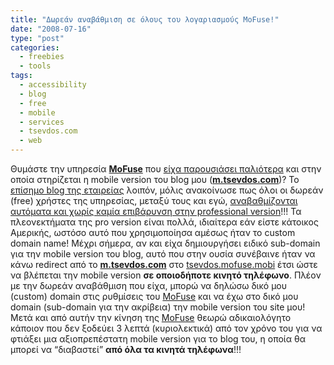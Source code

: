 ```yaml
---
title: "Δωρεάν αναβάθμιση σε όλους του λογαριασμούς MoFuse!"
date: "2008-07-16"
type: "post"
categories:
  - freebies
  - tools
tags:
  - accessibility
  - blog
  - free
  - mobile
  - services
  - tsevdos.com
  - web
---
```


Θυμάστε την υπηρεσία [**MoFuse**](http://www.mofuse.com/ "MoFuse site") που [είχα παρουσιάσει παλιότερα](http://www.tsevdos.com/2008/03/07/mobile-friendly-version-of-tsevdos-com/ "Tsevdos.com mobile version") και στην οποία στηρίζεται η mobile version του blog μου ([**m.tsevdos.com**](http://m.tsevdos.com/ "Mobile version of Tsevdos.com"))? Το [επίσημο blog της εταιρείας](http://blog.mofuse.com/ "MoFuse official blog") λοιπόν, μόλις ανακοίνωσε πως όλοι οι δωρεάν (free) χρήστες της υπηρεσίας, μεταξύ τους και εγώ, [αναβαθμίζονται αυτόματα και χωρίς καμία επιβάρυνση στην professional version](http://blog.mofuse.com/2008/07/14/mofree/ "Mofuse go free")!!! Τα πλεονεκτήματα της pro version είναι πολλά, ιδιαίτερα εάν είστε κάτοικος Αμερικής, ωστόσο αυτό που χρησιμοποίησα αμέσως ήταν το custom domain name! Μέχρι σήμερα, αν και είχα δημιουργήσει ειδικό sub-domain για την mobile version του blog, αυτό που στην ουσία συνέβαινε ήταν να κάνω redirect από το [**m.tsevdos.com**](http://m.tsevdos.com/ "Tsevdos.com mobile version") στο [tsevdos.mofuse.mobi](http://tsevdos.mofuse.mobi/ "Tsevdos at mofuse") έτσι ώστε να βλέπεται την mobile version **σε οποιοδήποτε κινητό τηλέφωνο**. Πλέον με την δωρεάν αναβάθμιση που είχα, μπορώ να δηλώσω δικό μου (custom) domain στις ρυθμίσεις του [MoFuse](http://www.mofuse.com/ "MoFuse site") και να έχω στο δικό μου domain (sub-domain για την ακρίβεια) την mobile version του site μου! Μετά και από αυτήν την κίνηση της [MoFuse](http://www.mofuse.com/ "MoFuse site") θεωρώ αδικαιολόγητο κάποιον που δεν ξοδεύει 3 λεπτά (κυριολεκτικά) από τον χρόνο του για να φτιάξει μια αξιοπρεπέστατη mobile version για το blog του, η οποία θα μπορεί να &#8220;διαβαστεί&#8221; **από όλα τα κινητά τηλέφωνα**!!!
